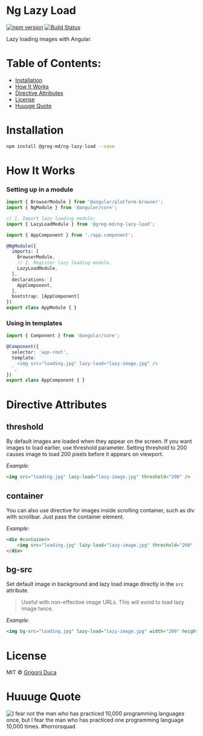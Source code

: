 # Ng Lazy Load

[![npm version](https://badge.fury.io/js/%40greg-md%2Fng-lazy-load.svg)](https://badge.fury.io/js/%40greg-md%2Fng-lazy-load)
[![Build Status](https://travis-ci.org/greg-md/ng-lazy-load.svg?branch=master)](https://travis-ci.org/greg-md/ng-lazy-load)

Lazy loading images with Angular.

# Table of Contents:

* [Installation](#installation)
* [How It Works](#how-it-works)
* [Directive Attributes](#directive-attributes)
* [License](#license)
* [Huuuge Quote](#huuuge-quote)

# Installation

```bash
npm install @greg-md/ng-lazy-load --save
```

# How It Works

### Setting up in a module

```typescript
import { BrowserModule } from '@angular/platform-browser';
import { NgModule } from '@angular/core';

// 1. Import lazy loading module;
import { LazyLoadModule } from '@greg-md/ng-lazy-load';

import { AppComponent } from './app.component';

@NgModule({
  imports: [
    BrowserModule,
    // 2. Register lazy loading module.
    LazyLoadModule,
  ],
  declarations: [
    AppComponent,
  ],
  bootstrap: [AppComponent]
})
export class AppModule { }
```

### Using in templates

```typescript
import { Component } from '@angular/core';

@Component({
  selector: 'app-root',
  template: `
    <img src="loading.jpg" lazy-load="lazy-image.jpg" />
  `,
})
export class AppComponent { }
```

# Directive Attributes

## threshold

By default images are loaded when they appear on the screen.
If you want images to load earlier, use threshold parameter.
Setting threshold to 200 causes image to load 200 pixels before it appears on viewport.

_Example:_

```html
<img src="loading.jpg" lazy-load="lazy-image.jpg" threshold="200" />
```

## container

You can also use directive for images inside scrolling container,
such as div with scrollbar. Just pass the container element.

_Example:_

```html
<div #container>
    <img src="loading.jpg" lazy-load="lazy-image.jpg" threshold="200" [container]="container" />
</div>
```

## bg-src

Set default image in background and lazy load image directly in the `src` attribute.

> Useful with non-effective image URLs. This will avoid to load lazy image twice.

_Example:_

```html
<img bg-src="loading.jpg" lazy-load="lazy-image.jpg" width="200" height="200" />
```

# License

MIT © [Grigorii Duca](http://greg.md)

# Huuuge Quote

![I fear not the man who has practiced 10,000 programming languages once, but I fear the man who has practiced one programming language 10,000 times. #horrorsquad](http://greg.md/huuuge-quote-fb.jpg)
